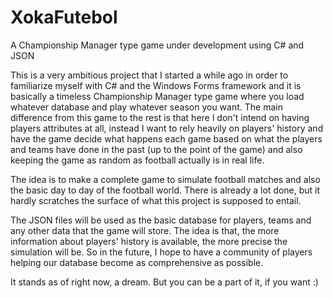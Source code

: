 # XokaFutebol
A Championship Manager type game under development using C# and JSON

This is a very ambitious project that I started a while ago in order to familiarize myself with C# and the Windows Forms framework and it is basically 
a timeless Championship Manager type game where you load whatever database and play whatever season you want. The main difference from this game to the rest is that 
here I don't intend on having players attributes at all, instead I want to rely heavily on players' history and have the game decide what happens each game based on 
what the players and teams have done in the past (up to the point of the game) and also keeping the game as random as football actually is in real life.

The idea is to make a complete game to simulate football matches and also the basic day to day of the football world.
There is already a lot done, but it hardly scratches the surface of what this project is supposed to entail. 

The JSON files will be used as the basic database for players, teams and any other data that the game will store. The idea is that, the more information about players' history 
is available, the more precise the simulation will be. So in the future, I hope to have a community of players helping our database become as comprehensive as possible.

It stands as of right now, a dream. But you can be a part of it, if you want :)
